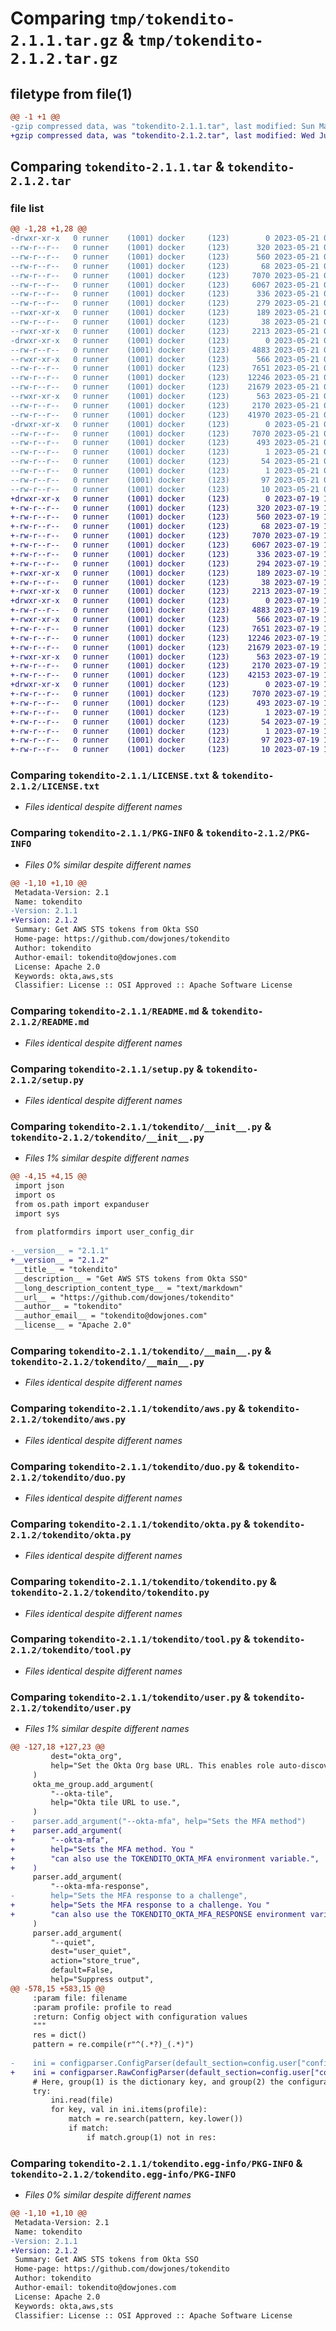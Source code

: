 # Comparing `tmp/tokendito-2.1.1.tar.gz` & `tmp/tokendito-2.1.2.tar.gz`

## filetype from file(1)

```diff
@@ -1 +1 @@
-gzip compressed data, was "tokendito-2.1.1.tar", last modified: Sun May 21 00:35:26 2023, max compression
+gzip compressed data, was "tokendito-2.1.2.tar", last modified: Wed Jul 19 15:29:34 2023, max compression
```

## Comparing `tokendito-2.1.1.tar` & `tokendito-2.1.2.tar`

### file list

```diff
@@ -1,28 +1,28 @@
-drwxr-xr-x   0 runner    (1001) docker     (123)        0 2023-05-21 00:35:26.874058 tokendito-2.1.1/
--rw-r--r--   0 runner    (1001) docker     (123)      320 2023-05-21 00:35:16.000000 tokendito-2.1.1/AUTHORS.md
--rw-r--r--   0 runner    (1001) docker     (123)      560 2023-05-21 00:35:16.000000 tokendito-2.1.1/LICENSE.txt
--rw-r--r--   0 runner    (1001) docker     (123)       68 2023-05-21 00:35:16.000000 tokendito-2.1.1/MANIFEST.in
--rw-r--r--   0 runner    (1001) docker     (123)     7070 2023-05-21 00:35:26.874058 tokendito-2.1.1/PKG-INFO
--rw-r--r--   0 runner    (1001) docker     (123)     6067 2023-05-21 00:35:16.000000 tokendito-2.1.1/README.md
--rw-r--r--   0 runner    (1001) docker     (123)      336 2023-05-21 00:35:16.000000 tokendito-2.1.1/pyproject.toml
--rw-r--r--   0 runner    (1001) docker     (123)      279 2023-05-21 00:35:16.000000 tokendito-2.1.1/requirements-dev.txt
--rwxr-xr-x   0 runner    (1001) docker     (123)      189 2023-05-21 00:35:16.000000 tokendito-2.1.1/requirements.txt
--rw-r--r--   0 runner    (1001) docker     (123)       38 2023-05-21 00:35:26.874058 tokendito-2.1.1/setup.cfg
--rwxr-xr-x   0 runner    (1001) docker     (123)     2213 2023-05-21 00:35:16.000000 tokendito-2.1.1/setup.py
-drwxr-xr-x   0 runner    (1001) docker     (123)        0 2023-05-21 00:35:26.874058 tokendito-2.1.1/tokendito/
--rw-r--r--   0 runner    (1001) docker     (123)     4883 2023-05-21 00:35:16.000000 tokendito-2.1.1/tokendito/__init__.py
--rwxr-xr-x   0 runner    (1001) docker     (123)      566 2023-05-21 00:35:16.000000 tokendito-2.1.1/tokendito/__main__.py
--rw-r--r--   0 runner    (1001) docker     (123)     7651 2023-05-21 00:35:16.000000 tokendito-2.1.1/tokendito/aws.py
--rw-r--r--   0 runner    (1001) docker     (123)    12246 2023-05-21 00:35:16.000000 tokendito-2.1.1/tokendito/duo.py
--rw-r--r--   0 runner    (1001) docker     (123)    21679 2023-05-21 00:35:16.000000 tokendito-2.1.1/tokendito/okta.py
--rwxr-xr-x   0 runner    (1001) docker     (123)      563 2023-05-21 00:35:16.000000 tokendito-2.1.1/tokendito/tokendito.py
--rw-r--r--   0 runner    (1001) docker     (123)     2170 2023-05-21 00:35:16.000000 tokendito-2.1.1/tokendito/tool.py
--rw-r--r--   0 runner    (1001) docker     (123)    41970 2023-05-21 00:35:16.000000 tokendito-2.1.1/tokendito/user.py
-drwxr-xr-x   0 runner    (1001) docker     (123)        0 2023-05-21 00:35:26.874058 tokendito-2.1.1/tokendito.egg-info/
--rw-r--r--   0 runner    (1001) docker     (123)     7070 2023-05-21 00:35:26.000000 tokendito-2.1.1/tokendito.egg-info/PKG-INFO
--rw-r--r--   0 runner    (1001) docker     (123)      493 2023-05-21 00:35:26.000000 tokendito-2.1.1/tokendito.egg-info/SOURCES.txt
--rw-r--r--   0 runner    (1001) docker     (123)        1 2023-05-21 00:35:26.000000 tokendito-2.1.1/tokendito.egg-info/dependency_links.txt
--rw-r--r--   0 runner    (1001) docker     (123)       54 2023-05-21 00:35:26.000000 tokendito-2.1.1/tokendito.egg-info/entry_points.txt
--rw-r--r--   0 runner    (1001) docker     (123)        1 2023-05-21 00:35:26.000000 tokendito-2.1.1/tokendito.egg-info/not-zip-safe
--rw-r--r--   0 runner    (1001) docker     (123)       97 2023-05-21 00:35:26.000000 tokendito-2.1.1/tokendito.egg-info/requires.txt
--rw-r--r--   0 runner    (1001) docker     (123)       10 2023-05-21 00:35:26.000000 tokendito-2.1.1/tokendito.egg-info/top_level.txt
+drwxr-xr-x   0 runner    (1001) docker     (123)        0 2023-07-19 15:29:34.465836 tokendito-2.1.2/
+-rw-r--r--   0 runner    (1001) docker     (123)      320 2023-07-19 15:29:22.000000 tokendito-2.1.2/AUTHORS.md
+-rw-r--r--   0 runner    (1001) docker     (123)      560 2023-07-19 15:29:22.000000 tokendito-2.1.2/LICENSE.txt
+-rw-r--r--   0 runner    (1001) docker     (123)       68 2023-07-19 15:29:22.000000 tokendito-2.1.2/MANIFEST.in
+-rw-r--r--   0 runner    (1001) docker     (123)     7070 2023-07-19 15:29:34.465836 tokendito-2.1.2/PKG-INFO
+-rw-r--r--   0 runner    (1001) docker     (123)     6067 2023-07-19 15:29:22.000000 tokendito-2.1.2/README.md
+-rw-r--r--   0 runner    (1001) docker     (123)      336 2023-07-19 15:29:22.000000 tokendito-2.1.2/pyproject.toml
+-rw-r--r--   0 runner    (1001) docker     (123)      294 2023-07-19 15:29:22.000000 tokendito-2.1.2/requirements-dev.txt
+-rwxr-xr-x   0 runner    (1001) docker     (123)      189 2023-07-19 15:29:22.000000 tokendito-2.1.2/requirements.txt
+-rw-r--r--   0 runner    (1001) docker     (123)       38 2023-07-19 15:29:34.465836 tokendito-2.1.2/setup.cfg
+-rwxr-xr-x   0 runner    (1001) docker     (123)     2213 2023-07-19 15:29:22.000000 tokendito-2.1.2/setup.py
+drwxr-xr-x   0 runner    (1001) docker     (123)        0 2023-07-19 15:29:34.461836 tokendito-2.1.2/tokendito/
+-rw-r--r--   0 runner    (1001) docker     (123)     4883 2023-07-19 15:29:22.000000 tokendito-2.1.2/tokendito/__init__.py
+-rwxr-xr-x   0 runner    (1001) docker     (123)      566 2023-07-19 15:29:22.000000 tokendito-2.1.2/tokendito/__main__.py
+-rw-r--r--   0 runner    (1001) docker     (123)     7651 2023-07-19 15:29:22.000000 tokendito-2.1.2/tokendito/aws.py
+-rw-r--r--   0 runner    (1001) docker     (123)    12246 2023-07-19 15:29:22.000000 tokendito-2.1.2/tokendito/duo.py
+-rw-r--r--   0 runner    (1001) docker     (123)    21679 2023-07-19 15:29:22.000000 tokendito-2.1.2/tokendito/okta.py
+-rwxr-xr-x   0 runner    (1001) docker     (123)      563 2023-07-19 15:29:22.000000 tokendito-2.1.2/tokendito/tokendito.py
+-rw-r--r--   0 runner    (1001) docker     (123)     2170 2023-07-19 15:29:22.000000 tokendito-2.1.2/tokendito/tool.py
+-rw-r--r--   0 runner    (1001) docker     (123)    42153 2023-07-19 15:29:22.000000 tokendito-2.1.2/tokendito/user.py
+drwxr-xr-x   0 runner    (1001) docker     (123)        0 2023-07-19 15:29:34.465836 tokendito-2.1.2/tokendito.egg-info/
+-rw-r--r--   0 runner    (1001) docker     (123)     7070 2023-07-19 15:29:34.000000 tokendito-2.1.2/tokendito.egg-info/PKG-INFO
+-rw-r--r--   0 runner    (1001) docker     (123)      493 2023-07-19 15:29:34.000000 tokendito-2.1.2/tokendito.egg-info/SOURCES.txt
+-rw-r--r--   0 runner    (1001) docker     (123)        1 2023-07-19 15:29:34.000000 tokendito-2.1.2/tokendito.egg-info/dependency_links.txt
+-rw-r--r--   0 runner    (1001) docker     (123)       54 2023-07-19 15:29:34.000000 tokendito-2.1.2/tokendito.egg-info/entry_points.txt
+-rw-r--r--   0 runner    (1001) docker     (123)        1 2023-07-19 15:29:34.000000 tokendito-2.1.2/tokendito.egg-info/not-zip-safe
+-rw-r--r--   0 runner    (1001) docker     (123)       97 2023-07-19 15:29:34.000000 tokendito-2.1.2/tokendito.egg-info/requires.txt
+-rw-r--r--   0 runner    (1001) docker     (123)       10 2023-07-19 15:29:34.000000 tokendito-2.1.2/tokendito.egg-info/top_level.txt
```

### Comparing `tokendito-2.1.1/LICENSE.txt` & `tokendito-2.1.2/LICENSE.txt`

 * *Files identical despite different names*

### Comparing `tokendito-2.1.1/PKG-INFO` & `tokendito-2.1.2/PKG-INFO`

 * *Files 0% similar despite different names*

```diff
@@ -1,10 +1,10 @@
 Metadata-Version: 2.1
 Name: tokendito
-Version: 2.1.1
+Version: 2.1.2
 Summary: Get AWS STS tokens from Okta SSO
 Home-page: https://github.com/dowjones/tokendito
 Author: tokendito
 Author-email: tokendito@dowjones.com
 License: Apache 2.0
 Keywords: okta,aws,sts
 Classifier: License :: OSI Approved :: Apache Software License
```

### Comparing `tokendito-2.1.1/README.md` & `tokendito-2.1.2/README.md`

 * *Files identical despite different names*

### Comparing `tokendito-2.1.1/setup.py` & `tokendito-2.1.2/setup.py`

 * *Files identical despite different names*

### Comparing `tokendito-2.1.1/tokendito/__init__.py` & `tokendito-2.1.2/tokendito/__init__.py`

 * *Files 1% similar despite different names*

```diff
@@ -4,15 +4,15 @@
 import json
 import os
 from os.path import expanduser
 import sys
 
 from platformdirs import user_config_dir
 
-__version__ = "2.1.1"
+__version__ = "2.1.2"
 __title__ = "tokendito"
 __description__ = "Get AWS STS tokens from Okta SSO"
 __long_description_content_type__ = "text/markdown"
 __url__ = "https://github.com/dowjones/tokendito"
 __author__ = "tokendito"
 __author_email__ = "tokendito@dowjones.com"
 __license__ = "Apache 2.0"
```

### Comparing `tokendito-2.1.1/tokendito/__main__.py` & `tokendito-2.1.2/tokendito/__main__.py`

 * *Files identical despite different names*

### Comparing `tokendito-2.1.1/tokendito/aws.py` & `tokendito-2.1.2/tokendito/aws.py`

 * *Files identical despite different names*

### Comparing `tokendito-2.1.1/tokendito/duo.py` & `tokendito-2.1.2/tokendito/duo.py`

 * *Files identical despite different names*

### Comparing `tokendito-2.1.1/tokendito/okta.py` & `tokendito-2.1.2/tokendito/okta.py`

 * *Files identical despite different names*

### Comparing `tokendito-2.1.1/tokendito/tokendito.py` & `tokendito-2.1.2/tokendito/tokendito.py`

 * *Files identical despite different names*

### Comparing `tokendito-2.1.1/tokendito/tool.py` & `tokendito-2.1.2/tokendito/tool.py`

 * *Files identical despite different names*

### Comparing `tokendito-2.1.1/tokendito/user.py` & `tokendito-2.1.2/tokendito/user.py`

 * *Files 1% similar despite different names*

```diff
@@ -127,18 +127,23 @@
         dest="okta_org",
         help="Set the Okta Org base URL. This enables role auto-discovery",
     )
     okta_me_group.add_argument(
         "--okta-tile",
         help="Okta tile URL to use.",
     )
-    parser.add_argument("--okta-mfa", help="Sets the MFA method")
+    parser.add_argument(
+        "--okta-mfa",
+        help="Sets the MFA method. You "
+        "can also use the TOKENDITO_OKTA_MFA environment variable.",
+    )
     parser.add_argument(
         "--okta-mfa-response",
-        help="Sets the MFA response to a challenge",
+        help="Sets the MFA response to a challenge. You "
+        "can also use the TOKENDITO_OKTA_MFA_RESPONSE environment variable.",
     )
     parser.add_argument(
         "--quiet",
         dest="user_quiet",
         action="store_true",
         default=False,
         help="Suppress output",
@@ -578,15 +583,15 @@
     :param file: filename
     :param profile: profile to read
     :return: Config object with configuration values
     """
     res = dict()
     pattern = re.compile(r"^(.*?)_(.*)")
 
-    ini = configparser.ConfigParser(default_section=config.user["config_profile"])
+    ini = configparser.RawConfigParser(default_section=config.user["config_profile"])
     # Here, group(1) is the dictionary key, and group(2) the configuration element
     try:
         ini.read(file)
         for key, val in ini.items(profile):
             match = re.search(pattern, key.lower())
             if match:
                 if match.group(1) not in res:
```

### Comparing `tokendito-2.1.1/tokendito.egg-info/PKG-INFO` & `tokendito-2.1.2/tokendito.egg-info/PKG-INFO`

 * *Files 0% similar despite different names*

```diff
@@ -1,10 +1,10 @@
 Metadata-Version: 2.1
 Name: tokendito
-Version: 2.1.1
+Version: 2.1.2
 Summary: Get AWS STS tokens from Okta SSO
 Home-page: https://github.com/dowjones/tokendito
 Author: tokendito
 Author-email: tokendito@dowjones.com
 License: Apache 2.0
 Keywords: okta,aws,sts
 Classifier: License :: OSI Approved :: Apache Software License
```

